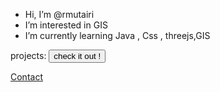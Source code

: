 -  Hi, I’m @rmutairi
-  I’m interested in GIS
-  I’m currently learning Java , Css , threejs,GIS


projects: 
<a href="https://rmutairi.github.io/weather/ ">
 <button> check it out ! </button>
</a>

<p><a href="mailto:raidzaid655@gmail.com">Contact</a></p>


<!---
rmutairi/rmutairi is a ✨ special ✨ repository because its `README.md` (this file) appears on your GitHub profile.
You can click the Preview link to take a look at your changes.
--->
